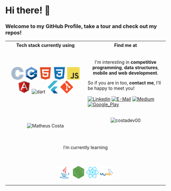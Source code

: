 # Hi there! 👋
### Welcome to my GitHub Profile, take a tour and check out my repos!
<table width="100%">
  <tr>
  <th>Tech stack currently using</th>
  <th>Find me at</th>
  </tr>
  <tr>
  <td width="50%">

 <p align = "center">
  <img src="https://raw.githubusercontent.com/devicons/devicon/master/icons/c/c-original.svg" alt="c" width="40" height="40"/>
  <img src="https://raw.githubusercontent.com/devicons/devicon/master/icons/cplusplus/cplusplus-original.svg" alt="cplusplus" width="40" height="40"/>
  <img src="https://raw.githubusercontent.com/devicons/devicon/master/icons/html5/html5-plain.svg" alt="html5" width="40" height="40"/>
  <img src="https://raw.githubusercontent.com/devicons/devicon/master/icons/css3/css3-plain.svg" alt="css3" width="40" height="40"/>
  <img src="https://raw.githubusercontent.com/devicons/devicon/master/icons/javascript/javascript-original.svg" alt="javascript" width="40" height="40"/>
  <img src="https://raw.githubusercontent.com/devicons/devicon/master/icons/angularjs/angularjs-original.svg" alt="angular" width="40" height="40"/>
  <img src="https://raw.githubusercontent.com/devicons/devicon/master/icons/dartlang/dartlang-original.svg" alt="dart" width="40" height="40"/>
  <img src="https://raw.githubusercontent.com/devicons/devicon/master/icons/flutter/flutter-original.svg" alt="flutter" width="40" height="40"/>
  <img src="https://raw.githubusercontent.com/devicons/devicon/master/icons/git/git-original.svg" alt="git" width="40" height="40"/>
  
 </p>

  </td>
  <td width="50%">
  <br><p align="center">I'm interesting in <b>competitive programming</b>, <b>data structures</b>, <b>mobile and web development</b>.

So if you are in too, <b>contact me</b>, I'll be happy to meet you!<br><br>
[![Linkedin](https://img.shields.io/badge/linked-in-369?style=flat-square&logo=linkedin&logoColor=white&color=blue)](https://www.linkedin.com/in/costadeveloper/)
[![E-Mail](https://img.shields.io/badge/email-reveal-2a8?style=flat-square&logo=gmail&logoColor=white)](https://mailhide.io/e/Uf2kRiEk)
[![Medium](https://img.shields.io/badge/medium-blog-black)](https://medium.com/@costa.dev)
[![Google_Play](https://img.shields.io/badge/google%20play-app%20store-%2300CFFF)](https://play.google.com/store/apps/developer?id=Costa+Desenvolvimentos&hl=pt_BR)
</p>
  </td>
  <tr>
  <td width = "50%">
  <br>
  <p align = "center"><img src="https://github-readme-stats.vercel.app/api/top-langs?username=costadev00&count_private=true&show_icons=true&theme=radical&locale=en&layout=compact%22" alt="Matheus Costa" /></p>
  </td>
  <td width = "50%">
    <p align = "center"><img src="https://github-readme-stats.vercel.app/api?username=costadev00&count_private=true&show_icons=true&theme=radical" alt="costadev00" /></p>
  <br>
  </td>
  <tr>
  <td colspan = 2><br><p align = "center"> I’m currently learning </p></td>
  <tr>
  <td colspan=2 width ="50%">
  <br>
  <p align="center">
  <img src="https://raw.githubusercontent.com/devicons/devicon/master/icons/java/java-original.svg" alt="java" width="40" height="40"/>
    <img src="https://raw.githubusercontent.com/devicons/devicon/master/icons/nodejs/nodejs-plain.svg" alt="NodeJS" width="40" height="40"/>
    <img src="https://raw.githubusercontent.com/devicons/devicon/master/icons/react/react-original.svg" alt="react" width="40" height="40"/>
    <img src="https://raw.githubusercontent.com/devicons/devicon/master/icons/mysql/mysql-original-wordmark.svg" alt="mysql" width="40" height="40"/>
  </p>
  </table>
